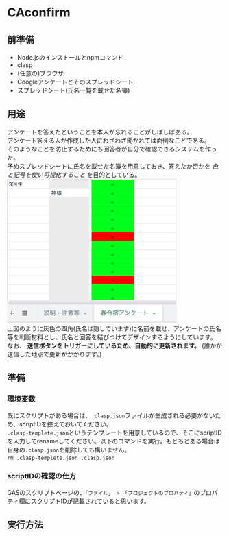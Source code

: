 # CAconfirm
## 前準備
- Node.jsのインストールとnpmコマンド
- clasp
- (任意の)ブラウザ
- Googleアンケートとそのスプレッドシート
- スプレッドシート(氏名一覧を載せた名簿)

## 用途
アンケートを答えたということを本人が忘れることがしばしばある。  
アンケート答える人が作成した人にわざわざ聞かれては面倒なことである。  
そのようなことを防止するためにも回答者が自分で確認できるシステムを作った。  
予めスプレッドシートに氏名を載せた名簿を用意しておき、答えたか否かを *色と記号を使い可視化すること* を目的としている。  
![img/pic1.png](img/pic1.png)  
上図のように灰色の四角(氏名は隠しています)に名前を載せ、アンケートの氏名等を判断材料とし、氏名と回答を結びつけてデザインするようにしています。  
なお、 **送信ボタンをトリガーにしているため、自動的に更新されます。** (誰かが送信した地点で更新がかかります。)

## 準備
### 環境変数
既にスクリプトがある場合は、`.clasp.json`ファイルが生成される必要がないため、scriptIDを控えておいてください。  
`.clasp-templete.json`というテンプレートを用意しているので、そこにscriptIDを入力してrenameしてください。以下のコマンドを実行。もともとある場合は自身の`.clasp.json`を削除しても構いません。  
`rm .clasp-templete.json .clasp.json`
### scriptIDの確認の仕方
GASのスクリプトページの、`「ファイル」 > 「プロジェクトのプロパティ」`のプロパティ欄にスクリプトIDが記載されていると思います。


## 実行方法
